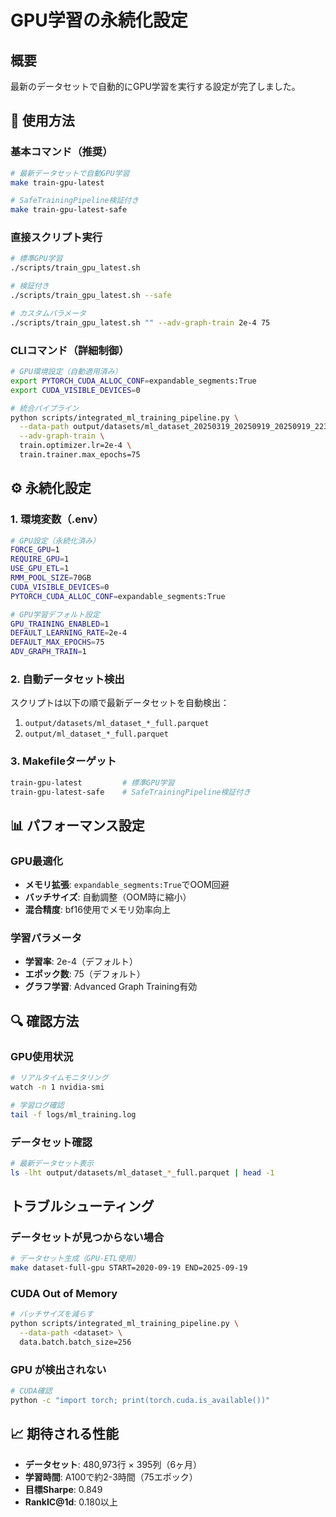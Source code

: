 # GPU学習の永続化設定

## 概要
最新のデータセットで自動的にGPU学習を実行する設定が完了しました。

## 🚀 使用方法

### 基本コマンド（推奨）
```bash
# 最新データセットで自動GPU学習
make train-gpu-latest

# SafeTrainingPipeline検証付き
make train-gpu-latest-safe
```

### 直接スクリプト実行
```bash
# 標準GPU学習
./scripts/train_gpu_latest.sh

# 検証付き
./scripts/train_gpu_latest.sh --safe

# カスタムパラメータ
./scripts/train_gpu_latest.sh "" --adv-graph-train 2e-4 75
```

### CLIコマンド（詳細制御）
```bash
# GPU環境設定（自動適用済み）
export PYTORCH_CUDA_ALLOC_CONF=expandable_segments:True
export CUDA_VISIBLE_DEVICES=0

# 統合パイプライン
python scripts/integrated_ml_training_pipeline.py \
  --data-path output/datasets/ml_dataset_20250319_20250919_20250919_223415_full.parquet \
  --adv-graph-train \
  train.optimizer.lr=2e-4 \
  train.trainer.max_epochs=75
```

## ⚙️ 永続化設定

### 1. 環境変数（.env）
```bash
# GPU設定（永続化済み）
FORCE_GPU=1
REQUIRE_GPU=1
USE_GPU_ETL=1
RMM_POOL_SIZE=70GB
CUDA_VISIBLE_DEVICES=0
PYTORCH_CUDA_ALLOC_CONF=expandable_segments:True

# GPU学習デフォルト設定
GPU_TRAINING_ENABLED=1
DEFAULT_LEARNING_RATE=2e-4
DEFAULT_MAX_EPOCHS=75
ADV_GRAPH_TRAIN=1
```

### 2. 自動データセット検出
スクリプトは以下の順で最新データセットを自動検出：
1. `output/datasets/ml_dataset_*_full.parquet`
2. `output/ml_dataset_*_full.parquet`

### 3. Makefileターゲット
```makefile
train-gpu-latest         # 標準GPU学習
train-gpu-latest-safe    # SafeTrainingPipeline検証付き
```

## 📊 パフォーマンス設定

### GPU最適化
- **メモリ拡張**: `expandable_segments:True`でOOM回避
- **バッチサイズ**: 自動調整（OOM時に縮小）
- **混合精度**: bf16使用でメモリ効率向上

### 学習パラメータ
- **学習率**: 2e-4（デフォルト）
- **エポック数**: 75（デフォルト）
- **グラフ学習**: Advanced Graph Training有効

## 🔍 確認方法

### GPU使用状況
```bash
# リアルタイムモニタリング
watch -n 1 nvidia-smi

# 学習ログ確認
tail -f logs/ml_training.log
```

### データセット確認
```bash
# 最新データセット表示
ls -lht output/datasets/ml_dataset_*_full.parquet | head -1
```

## トラブルシューティング

### データセットが見つからない場合
```bash
# データセット生成（GPU-ETL使用）
make dataset-full-gpu START=2020-09-19 END=2025-09-19
```

### CUDA Out of Memory
```bash
# バッチサイズを減らす
python scripts/integrated_ml_training_pipeline.py \
  --data-path <dataset> \
  data.batch.batch_size=256
```

### GPU が検出されない
```bash
# CUDA確認
python -c "import torch; print(torch.cuda.is_available())"
```

## 📈 期待される性能
- **データセット**: 480,973行 × 395列（6ヶ月）
- **学習時間**: A100で約2-3時間（75エポック）
- **目標Sharpe**: 0.849
- **RankIC@1d**: 0.180以上